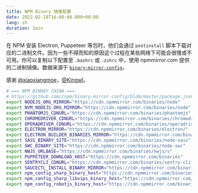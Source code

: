 ```yaml
---
title: NPM Binary 镜像配置
date: 2022-02-18T16:00:00.000+00:00
lang: zh
duration: 1min
---
```


在 NPM 安装 Electron, Puppeteer 等包时，他们会通过 `postinstall` 脚本下载对应的二进制文件。因为一些不得而知的原因这个过程在某些网络下可能会很慢或不可用。你可以复制以下配置至 `.bashrc` 或 `.zshrc` 中，使用 npmmirror.com 提供的二进制镜像。数据来源于 [`binary-mirror-config`](https://github.com/cnpm/binary-mirror-config)。

感谢 [@xiaoxiangmoe](https://github.com/xiaoxiangmoe)，[@Kingwl](https://github.com/Kingwl)。

```bash
# === NPM BINRAY CHINA ===
# https://github.com/cnpm/binary-mirror-config/blob/master/package.json#L48
export NODEJS_ORG_MIRROR="https://cdn.npmmirror.com/binaries/node"
export NVM_NODEJS_ORG_MIRROR="https://cdn.npmmirror.com/binaries/node"
export PHANTOMJS_CDNURL="https://cdn.npmmirror.com/binaries/phantomjs"
export CHROMEDRIVER_CDNURL="https://cdn.npmmirror.com/binaries/chromedriver"
export OPERADRIVER_CDNURL="https://cdn.npmmirror.com/binaries/operadriver"
export ELECTRON_MIRROR="https://cdn.npmmirror.com/binaries/electron/"
export ELECTRON_BUILDER_BINARIES_MIRROR="https://cdn.npmmirror.com/binaries/electron-builder-binaries/"
export SASS_BINARY_SITE="https://cdn.npmmirror.com/binaries/node-sass"
export SWC_BINARY_SITE="https://cdn.npmmirror.com/binaries/node-swc"
export NWJS_URLBASE="https://cdn.npmmirror.com/binaries/nwjs/v"
export PUPPETEER_DOWNLOAD_HOST="https://cdn.npmmirror.com/binaries"
export SENTRYCLI_CDNURL="https://cdn.npmmirror.com/binaries/sentry-cli"
export SAUCECTL_INSTALL_BINARY_MIRROR="https://cdn.npmmirror.com/binaries/saucectl"
export npm_config_sharp_binary_host="https://cdn.npmmirror.com/binaries/sharp"
export npm_config_sharp_libvips_binary_host="https://cdn.npmmirror.com/binaries/sharp-libvips"
export npm_config_robotjs_binary_host="https://cdn.npmmirror.com/binaries/robotj"
```
